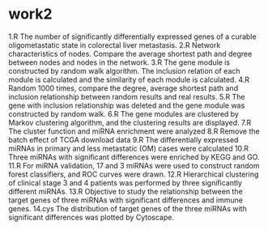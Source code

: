 # work2
1.R
The number of significantly differentially expressed genes of a curable oligometastatic state in colorectal liver metastasis.
2.R
Network characteristics of nodes. Compare the average shortest path and degree between nodes and nodes in the network.
3.R
The gene module is constructed by random walk algorithm. The inclusion relation of each module is calculated and the similarity of each module is calculated.
4.R
Random 1000 times, compare the degree, average shortest path and inclusion relationship between random results and real results.
5.R
The gene with inclusion relationship was deleted and the gene module was constructed by random walk.
6.R
The gene modules are clustered by Markov clustering algorithm, and the clustering results are displayed.
7.R
The cluster function and miRNA enrichment were analyzed
8.R
Remove the batch effect of TCGA download data
9.R
The differentially expressed miRNAs in primary and less metastatic (OM) cases were calculated
10.R
Three miRNAs with significant differences were enriched by KEGG and GO.
11.R
For miRNA validation, 17 and 3 miRNAs were used to construct random forest classifiers, and ROC curves were drawn.
12.R
Hierarchical clustering of clinical stage 3 and 4 patients was performed by three significantly different miRNAs.
13.R
Objective to study the relationship between the target genes of three miRNAs with significant differences and immune genes.
14.cys
The distribution of target genes of the three miRNAs with significant differences was plotted by Cytoscape.

